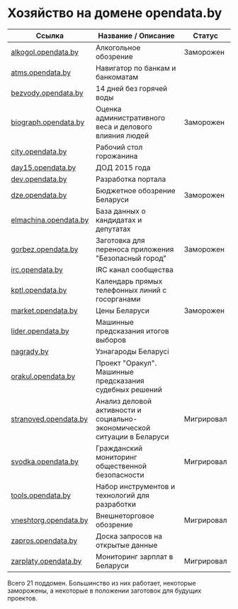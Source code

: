 # Хозяйство на домене opendata.by

| Ссылка | Название / Описание | Статус |
| ---- | ---- | ---- |
|  [alkogol.opendata.by](http://alkogol.opendata.by) | Алкогольное обозрение | Заморожен |
|  [atms.opendata.by](http://atms.opendata.by) | Навигатор по банкам и банкоматам | |
|  [bezvody.opendata.by](http://bezvody.opendata.by) | 14 дней без горячей воды | |
|  [biograph.opendata.by](http://biograph.opendata.by) | Оценка административного веса и делового влияния людей | Заморожен |
|  [city.opendata.by](http://city.opendata.by) | Рабочий стол горожанина | |
|  [day15.opendata.by](http://day15.opendata.by) | ДОД 2015 года | |
|  [dev.opendata.by](http://dev.opendata.by) | Разработка портала | |
|  [dze.opendata.by](http://dze.opendata.by) | Бюджетное обозрение Беларуси | Заморожен |
|  [elmachina.opendata.by](http://elmachina.opendata.by) | База данных о кандидатах и депутатах | |
|  [gorbez.opendata.by](http://gorbez.opendata.by) | Заготовка для переноса приложения "Безопасный город" | Заморожен |
|  [irc.opendata.by](http://irc.opendata.by) | IRC канал сообщества | |
|  [kptl.opendata.by](http://kptl.opendata.by) | Календарь прямых телефонных линий с госорганами | |
|  [market.opendata.by](http://market.opendata.by) | Цены Беларуси | Заморожен |
|  [lider.opendata.by](http://lider.opendata.by) | Машинные предсказания итогов выборов |  |
|  [nagrady.by](http://nagrady.by) | Узнагароды Беларусі | |
|  [orakul.opendata.by](http://orakul.opendata.by) | Проект "Оракул". Машинные предсказания судебных решений | |
|  [stranoved.opendata.by](http://stranoved.opendata.by) | Анализ деловой активности и социально-экономической ситуации в Беларуси | Мигрировал |
|  [svodka.opendata.by](http://svodka.opendata.by) | Гражданский мониторинг общественной безопасности | Мигрировал |
|  [tools.opendata.by](http://tools.opendata.by) | Набор инструментов и технологий для разработки | |
|  [vneshtorg.opendata.by](http://vneshtorg.opendata.by) | Внешнеторговое обозрение | Мигрировал |
|  [zapros.opendata.by](http://zapros.opendata.by) | Доска запросов на открытые данные | |
|  [zarplaty.opendata.by](http://zarplaty.opendata.by) | Мониторинг зарплат в Беларуси | Мигрировал |

Всего 21 поддомен. Большинство из них работает, некоторые заморожены,
а некоторые в положении заготовок для будущих проектов. 

